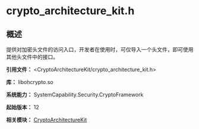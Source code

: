 # crypto_architecture_kit.h

<!--Kit: Crypto Architecture Kit-->
<!--Subsystem: Security-->
<!--Owner: @zxz--3-->
<!--SE: @lanming-->
<!--TSE: @PAFT--> 

## 概述

提供对加密头文件的访问入口，开发者在使用时，可仅导入一个头文件，即可使用其他头文件中的接口。

**引用文件：** <CryptoArchitectureKit/crypto_architecture_kit.h>

**库：** libohcrypto.so

**系统能力：** SystemCapability.Security.CryptoFramework

**起始版本：** 12

**相关模块：** [CryptoArchitectureKit](capi-cryptoarchitecturekit.md)


